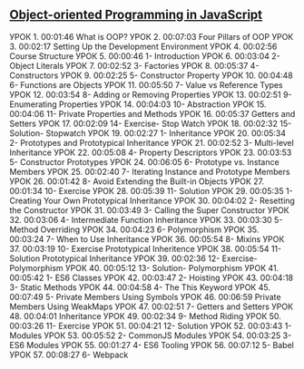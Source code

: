 ## [Object-oriented Programming in JavaScript](https://coursehunter.net/course/obektno-orientirovannoe-programmirovanie-v-javascript)


УРОК 1.
00:01:46
What is OOP?
УРОК 2.
00:07:03
Four Pillars of OOP
УРОК 3.
00:02:17
Setting Up the Development Environment
УРОК 4.
00:02:56
Course Structure
УРОК 5.
00:00:46
1- Introduction
УРОК 6.
00:03:04
2- Object Literals
УРОК 7.
00:02:52
3- Factories
УРОК 8.
00:05:37
4- Constructors
УРОК 9.
00:02:25
5- Constructor Property
УРОК 10.
00:04:48
6- Functions are Objects
УРОК 11.
00:05:50
7- Value vs Reference Types
УРОК 12.
00:03:54
8- Adding or Removing Properties
УРОК 13.
00:02:51
9- Enumerating Properties
УРОК 14.
00:04:03
10- Abstraction
УРОК 15.
00:04:06
11- Private Properties and Methods
УРОК 16.
00:05:37
Getters and Setters
УРОК 17.
00:02:09
14- Exercise- Stop Watch
УРОК 18.
00:02:32
15- Solution- Stopwatch
УРОК 19.
00:02:27
1- Inheritance
УРОК 20.
00:05:34
2- Prototypes and Prototypical Inheritance
УРОК 21.
00:02:52
3- Multi-level Inheritance
УРОК 22.
00:05:08
4- Property Descriptors
УРОК 23.
00:03:53
5- Constructor Prototypes
УРОК 24.
00:06:05
6- Prototype vs. Instance Members
УРОК 25.
00:02:40
7- Iterating Instance and Prototype Members
УРОК 26.
00:01:42
8- Avoid Extending the Built-in Objects
УРОК 27.
00:01:34
10- Exercise
УРОК 28.
00:05:39
11- Solution
УРОК 29.
00:05:35
1- Creating Your Own Prototypical Inheritance
УРОК 30.
00:04:02
2- Resetting the Constructor
УРОК 31.
00:03:49
3- Calling the Super Constructor
УРОК 32.
00:03:06
4- Intermediate Function Inheritance
УРОК 33.
00:03:30
5- Method Overriding
УРОК 34.
00:04:23
6- Polymorphism
УРОК 35.
00:03:24
7- When to Use Inheritance
УРОК 36.
00:05:54
8- Mixins
УРОК 37.
00:03:19
10- Exercise Prototypical Inheritence
УРОК 38.
00:05:54
11- Solution Prototypical Inheritance
УРОК 39.
00:02:36
12- Exercise- Polymorphism
УРОК 40.
00:05:12
13- Solution- Polymorphism
УРОК 41.
00:05:42
1- ES6 Classes
УРОК 42.
00:03:47
2- Hoisting
УРОК 43.
00:04:18
3- Static Methods
УРОК 44.
00:04:58
4- The This Keyword
УРОК 45.
00:07:49
5- Private Members Using Symbols
УРОК 46.
00:06:59
Private Members Using WeakMaps
УРОК 47.
00:02:51
7- Getters and Setters
УРОК 48.
00:04:01
Inheritance
УРОК 49.
00:02:34
9- Method Riding
УРОК 50.
00:03:26
11- Exercise
УРОК 51.
00:04:21
12- Solution
УРОК 52.
00:03:43
1- Modules
УРОК 53.
00:05:52
2- CommonJS Modules
УРОК 54.
00:03:25
3- ES6 Modules
УРОК 55.
00:01:27
4- ES6 Tooling
УРОК 56.
00:07:12
5- Babel
УРОК 57.
00:08:27
6- Webpack

